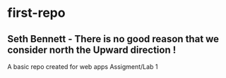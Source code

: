 # first-repo
## Seth Bennett - There is no good reason that we consider north the Upward direction !
A basic repo created for web apps Assigment/Lab 1
